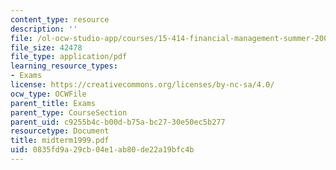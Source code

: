 ```yaml
---
content_type: resource
description: ''
file: /ol-ocw-studio-app/courses/15-414-financial-management-summer-2003/0835fd9a29cb04e1ab80de22a19bfc4b_midterm1999.pdf
file_size: 42478
file_type: application/pdf
learning_resource_types:
- Exams
license: https://creativecommons.org/licenses/by-nc-sa/4.0/
ocw_type: OCWFile
parent_title: Exams
parent_type: CourseSection
parent_uid: c9255b4c-b00d-b75a-bc27-30e50ec5b277
resourcetype: Document
title: midterm1999.pdf
uid: 0835fd9a-29cb-04e1-ab80-de22a19bfc4b
---
```

